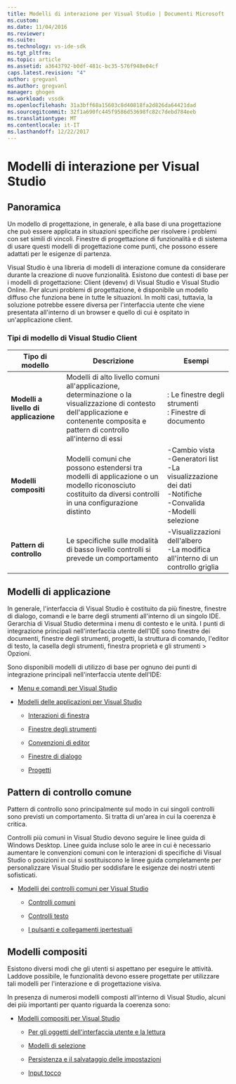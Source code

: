 ```yaml
---
title: Modelli di interazione per Visual Studio | Documenti Microsoft
ms.custom: 
ms.date: 11/04/2016
ms.reviewer: 
ms.suite: 
ms.technology: vs-ide-sdk
ms.tgt_pltfrm: 
ms.topic: article
ms.assetid: a3643792-b0df-481c-bc35-576f948e04cf
caps.latest.revision: "4"
author: gregvanl
ms.author: gregvanl
manager: ghogen
ms.workload: vssdk
ms.openlocfilehash: 31a3bff68a15603c8d40818fa2d826da64421dad
ms.sourcegitcommit: 32f1a690fc445f9586d53698fc82c7debd784eeb
ms.translationtype: MT
ms.contentlocale: it-IT
ms.lasthandoff: 12/22/2017
---
```

# <a name="interaction-patterns-for-visual-studio"></a>Modelli di interazione per Visual Studio
## <a name="overview"></a>Panoramica  
 Un modello di progettazione, in generale, è alla base di una progettazione che può essere applicata in situazioni specifiche per risolvere i problemi con set simili di vincoli. Finestre di progettazione di funzionalità e di sistema di usare questi modelli di progettazione come punti, che possono essere adattati per le esigenze di partenza.  
  
 Visual Studio è una libreria di modelli di interazione comune da considerare durante la creazione di nuove funzionalità. Esistono due contesti di base per i modelli di progettazione: Client (devenv) di Visual Studio e Visual Studio Online. Per alcuni problemi di progettazione, è disponibile un modello diffuso che funziona bene in tutte le situazioni. In molti casi, tuttavia, la soluzione potrebbe essere diversa per l'interfaccia utente che viene presentata all'interno di un browser e quello di cui è ospitato in un'applicazione client.  
  
### <a name="visual-studio-client-pattern-types"></a>Tipi di modello di Visual Studio Client  
  
|Tipo di modello|Descrizione|Esempi|  
|------------------|-----------------|--------------|  
|**Modelli a livello di applicazione**|Modelli di alto livello comuni all'applicazione, determinazione o la visualizzazione di contesto dell'applicazione e contenente composita e pattern di controllo all'interno di essi|: Le finestre degli strumenti<br />: Finestre di documento|  
|**Modelli compositi**|Modelli comuni che possono estendersi tra modelli di applicazione o un modello riconosciuto costituito da diversi controlli in una configurazione distinto|-Cambio vista<br />-Generatori list<br />-La visualizzazione dei dati<br />-Notifiche<br />-Convalida<br />-Modelli selezione|  
|**Pattern di controllo**|Le specifiche sulle modalità di basso livello controlli si prevede un comportamento|-Visualizzazioni dell'albero<br />-La modifica all'interno di un controllo griglia|  
  
## <a name="application-patterns"></a>Modelli di applicazione  
 In generale, l'interfaccia di Visual Studio è costituito da più finestre, finestre di dialogo, comandi e le barre degli strumenti all'interno di un singolo IDE. Gerarchia di Visual Studio determina i menu di contesto e le unità. I punti di integrazione principali nell'interfaccia utente dell'IDE sono finestre dei documenti, finestre degli strumenti, progetti, la struttura di comando, l'editor di testo, la casella degli strumenti, finestra proprietà e gli strumenti > Opzioni.  
  
 Sono disponibili modelli di utilizzo di base per ognuno dei punti di integrazione principali nell'interfaccia utente dell'IDE:  
  
-   [Menu e comandi per Visual Studio](../../extensibility/ux-guidelines/menus-and-commands-for-visual-studio.md)  
  
-   [Modelli delle applicazioni per Visual Studio](../../extensibility/ux-guidelines/application-patterns-for-visual-studio.md)  
  
    -   [Interazioni di finestra](../../extensibility/ux-guidelines/application-patterns-for-visual-studio.md#BKMK_WindowInteractions)  
  
    -   [Finestre degli strumenti](../../extensibility/ux-guidelines/application-patterns-for-visual-studio.md#BKMK_ToolWindows)  
  
    -   [Convenzioni di editor](../../extensibility/ux-guidelines/application-patterns-for-visual-studio.md#BKMK_DocumentEditorConventions)  
  
    -   [Finestre di dialogo](../../extensibility/ux-guidelines/application-patterns-for-visual-studio.md#BKMK_Dialogs)  
  
    -   [Progetti](../../extensibility/ux-guidelines/application-patterns-for-visual-studio.md#BKMK_Projects)  
  
## <a name="common-control-patterns"></a>Pattern di controllo comune  
 Pattern di controllo sono principalmente sul modo in cui singoli controlli sono previsti un comportamento. Si tratta di un'area in cui la coerenza è critica.  
  
 Controlli più comuni in Visual Studio devono seguire le linee guida di Windows Desktop. Linee guida incluse solo le aree in cui è necessario aumentare le convenzioni comuni con le interazioni di specifiche di Visual Studio o posizioni in cui si sostituiscono le linee guida completamente per personalizzare Visual Studio per soddisfare le esigenze dei nostri utenti sofisticati.  
  
-   [Modelli dei controlli comuni per Visual Studio](../../extensibility/ux-guidelines/common-control-patterns-for-visual-studio.md)  
  
    -   [Controlli comuni](../../extensibility/ux-guidelines/common-control-patterns-for-visual-studio.md#BKMK_CommonControls)  
  
    -   [Controlli testo](../../extensibility/ux-guidelines/common-control-patterns-for-visual-studio.md#BKMK_TextControls)  
  
    -   [I pulsanti e collegamenti ipertestuali](../../extensibility/ux-guidelines/common-control-patterns-for-visual-studio.md#BKMK_ButtonsAndHyperlinks)  
  
## <a name="composite-patterns"></a>Modelli compositi  
 Esistono diversi modi che gli utenti si aspettano per eseguire le attività. Laddove possibile, le funzionalità devono essere progettate per utilizzare tali modelli per l'interazione e di progettazione visiva.  
  
 In presenza di numerosi modelli composti all'interno di Visual Studio, alcuni dei più importanti per quanto riguarda la coerenza sono:  
  
-   [Modelli compositi per Visual Studio](../../extensibility/ux-guidelines/composite-patterns-for-visual-studio.md)  
  
    -   [Per gli oggetti dell'interfaccia utente e la lettura](../../extensibility/ux-guidelines/composite-patterns-for-visual-studio.md#BKMK_OnObjectUI)  
  
    -   [Modelli di selezione](../../extensibility/ux-guidelines/composite-patterns-for-visual-studio.md#BKMK_SelectionModels)  
  
    -   [Persistenza e il salvataggio delle impostazioni](../../extensibility/ux-guidelines/composite-patterns-for-visual-studio.md#BKMK_PersistenceAndSavingSettings)  
  
    -   [Input tocco](../../extensibility/ux-guidelines/composite-patterns-for-visual-studio.md#BKMK_TouchInput)